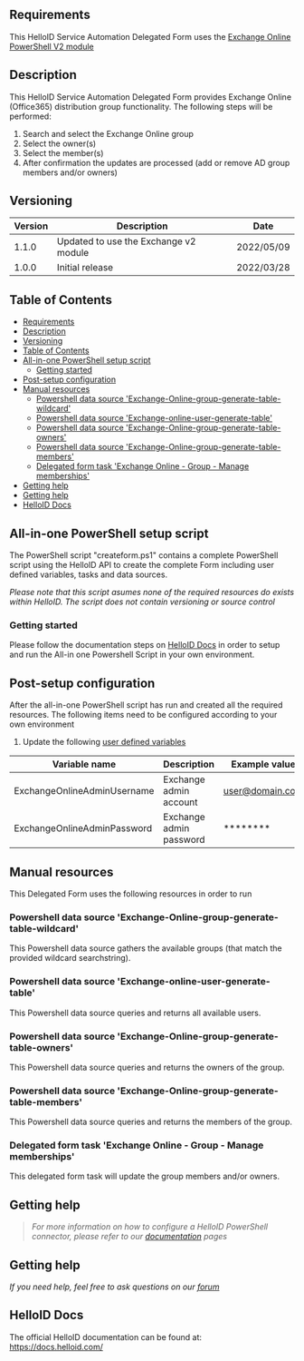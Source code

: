 <!-- Requirements -->
## Requirements
This HelloID Service Automation Delegated Form uses the [Exchange Online PowerShell V2 module](https://docs.microsoft.com/en-us/powershell/exchange/exchange-online-powershell-v2?view=exchange-ps)

<!-- Description -->
## Description
This HelloID Service Automation Delegated Form provides Exchange Online (Office365) distribution group functionality. The following steps will be performed:
 1. Search and select the Exchange Online group
 2. Select the owner(s)
 3. Select the member(s)
 4. After confirmation the updates are processed (add or remove AD group members and/or owners)

## Versioning
| Version | Description | Date |
| - | - | - |
| 1.1.0   | Updated to use the Exchange v2 module | 2022/05/09  |
| 1.0.0   | Initial release | 2022/03/28  |

<!-- TABLE OF CONTENTS -->
## Table of Contents
- [Requirements](#requirements)
- [Description](#description)
- [Versioning](#versioning)
- [Table of Contents](#table-of-contents)
- [All-in-one PowerShell setup script](#all-in-one-powershell-setup-script)
  - [Getting started](#getting-started)
- [Post-setup configuration](#post-setup-configuration)
- [Manual resources](#manual-resources)
  - [Powershell data source 'Exchange-Online-group-generate-table-wildcard'](#powershell-data-source-exchange-online-group-generate-table-wildcard)
  - [Powershell data source 'Exchange-online-user-generate-table'](#powershell-data-source-exchange-online-user-generate-table)
  - [Powershell data source 'Exchange-Online-group-generate-table-owners'](#powershell-data-source-exchange-online-group-generate-table-owners)
  - [Powershell data source 'Exchange-Online-group-generate-table-members'](#powershell-data-source-exchange-online-group-generate-table-members)
  - [Delegated form task 'Exchange Online - Group - Manage memberships'](#delegated-form-task-exchange-online---group---manage-memberships)
- [Getting help](#getting-help)
- [Getting help](#getting-help-1)
- [HelloID Docs](#helloid-docs)


## All-in-one PowerShell setup script
The PowerShell script "createform.ps1" contains a complete PowerShell script using the HelloID API to create the complete Form including user defined variables, tasks and data sources.

 _Please note that this script asumes none of the required resources do exists within HelloID. The script does not contain versioning or source control_


### Getting started
Please follow the documentation steps on [HelloID Docs](https://docs.helloid.com/hc/en-us/articles/360017556559-Service-automation-GitHub-resources) in order to setup and run the All-in one Powershell Script in your own environment.

 
## Post-setup configuration
After the all-in-one PowerShell script has run and created all the required resources. The following items need to be configured according to your own environment
 1. Update the following [user defined variables](https://docs.helloid.com/hc/en-us/articles/360014169933-How-to-Create-and-Manage-User-Defined-Variables)

| Variable name                             | Description                                   | Example value     |
| ----------------------------------------- | --------------------------------------------- | ----------------- |
| ExchangeOnlineAdminUsername               | Exchange admin account                        | user@domain.com   |
| ExchangeOnlineAdminPassword               | Exchange admin password                       | ********          |


## Manual resources
This Delegated Form uses the following resources in order to run

### Powershell data source 'Exchange-Online-group-generate-table-wildcard'
This Powershell data source gathers the available groups (that match the provided wildcard searchstring).

### Powershell data source 'Exchange-online-user-generate-table'
This Powershell data source queries and returns all available users.

### Powershell data source 'Exchange-Online-group-generate-table-owners'
This Powershell data source queries and returns the owners of the group.

### Powershell data source 'Exchange-Online-group-generate-table-members'
This Powershell data source queries and returns the members of the group.

### Delegated form task 'Exchange Online - Group - Manage memberships'
This delegated form task will update the group members and/or owners.

## Getting help
> _For more information on how to configure a HelloID PowerShell connector, please refer to our [documentation](https://docs.helloid.com/hc/en-us/articles/360012518799-How-to-add-a-target-system) pages_

## Getting help
_If you need help, feel free to ask questions on our [forum](https://forum.helloid.com/forum/helloid-connectors/service-automation/804-helloid-sa-exchange-online-manage-group-members-and-or-owners)_

## HelloID Docs
The official HelloID documentation can be found at: https://docs.helloid.com/